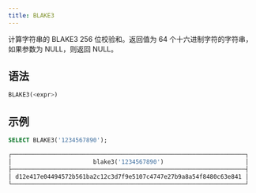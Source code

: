 ```yaml
---
title: BLAKE3
---
```


计算字符串的 BLAKE3 256 位校验和。返回值为 64 个十六进制字符的字符串，如果参数为 NULL，则返回 NULL。

## 语法

```sql
BLAKE3(<expr>)
```

## 示例

```sql
SELECT BLAKE3('1234567890');

┌──────────────────────────────────────────────────────────────────┐
│                       blake3('1234567890')                       │
├──────────────────────────────────────────────────────────────────┤
│ d12e417e04494572b561ba2c12c3d7f9e5107c4747e27b9a8a54f8480c63e841 │
└──────────────────────────────────────────────────────────────────┘
```
